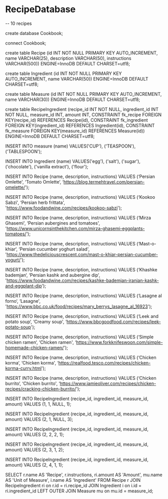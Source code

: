 # RecipeDatabase

-- 10 recipes

create database Cookbook; 

connect Cookbook; 
	
create table Recipe (id INT NOT NULL PRIMARY KEY AUTO_INCREMENT, name VARCHAR(25), description VARCHAR(50), instructions VARCHAR(500)) ENGINE=InnoDB DEFAULT CHARSET=utf8;

create table Ingredient (id INT NOT NULL PRIMARY KEY AUTO_INCREMENT, name VARCHAR(50)) ENGINE=InnoDB DEFAULT CHARSET=utf8; 

create table Measure (id INT NOT NULL PRIMARY KEY AUTO_INCREMENT, name VARCHAR(30)) ENGINE=InnoDB DEFAULT CHARSET=utf8; 

create table RecipeIngredient (recipe_id INT NOT NULL, ingredient_id INT NOT NULL, measure_id INT, amount INT, 
	CONSTRAINT fk_recipe FOREIGN KEY(recipe_id) REFERENCES Recipe(id), 
	CONSTRAINT fk_ingredient FOREIGN KEY(ingredient_id) REFERENCES Ingredient(id), 
	CONSTRAINT fk_measure FOREIGN KEY(measure_id) REFERENCES Measure(id)) 
	ENGINE=InnoDB DEFAULT CHARSET=utf8; 

INSERT INTO measure (name) VALUES('CUP'), ('TEASPOON'), ('TABLESPOON');

INSERT INTO Ingredient (name) VALUES('egg'), ('salt'), ('sugar'), ('chocolate'), ('vanilla extract'), ('flour');

INSERT INTO Recipe (name, description, instructions) VALUES (‘Persian Omlette', ‘Tomato Omlette’, ‘https://blog.termehtravel.com/persian-omelette/');

INSERT INTO Recipe (name, description, instructions) VALUES (‘Kookoo Sabzi', ‘Persian herb frittata', 'https://www.foodandwine.com/recipes/kookoo-sabzi');

INSERT INTO Recipe (name, description, instructions) VALUES (‘Mirza Ghasemi', ‘Persian aubergines and tomatoes', 'https://www.unicornsinthekitchen.com/mirza-ghasemi-eggplants-tomatoes/');

INSERT INTO Recipe (name, description, instructions) VALUES (‘Mast-o-khiar‘, ‘Persian cucumber yoghurt salad', 'https://www.thedeliciouscrescent.com/mast-o-khiar-persian-cucumber-yogurt/');

INSERT INTO Recipe (name, description, instructions) VALUES (‘Khashke bademjan‘, ‘Persian kashk and aubergine dip', 'https://www.foodandwine.com/recipes/kashke-bademjan-iranian-kashk-and-eggplant-dip');

INSERT INTO Recipe (name, description, instructions) VALUES (‘Lasagne al forno‘, ‘Lasagne', 'https://www.bbc.co.uk/food/recipes/mary_berrys_lasagne_al_16923');

INSERT INTO Recipe (name, description, instructions) VALUES (‘Leek and potato soup‘, ‘Creamy soup', ‘https://www.bbcgoodfood.com/recipes/leek-potato-soup');

INSERT INTO Recipe (name, description, instructions) VALUES (‘Simple chicken ramen‘, ‘Chicken ramen', ‘https://www.forkknifeswoon.com/simple-homemade-chicken-ramen/');

INSERT INTO Recipe (name, description, instructions) VALUES (‘Chicken korma‘, ‘Chicken korma', ‘https://realfood.tesco.com/recipes/chicken-korma-curry.html');

INSERT INTO Recipe (name, description, instructions) VALUES (‘Chicken burrito‘, ‘Chicken burrito', ‘https://www.jamieoliver.com/recipes/chicken-recipes/cracking-chicken-burrito/');

INSERT INTO RecipeIngredient (recipe_id, ingredient_id, measure_id, amount) VALUES (1, 1, NULL, 1);

INSERT INTO RecipeIngredient (recipe_id, ingredient_id, measure_id, amount)  VALUES (2, 1, NULL, 3);

INSERT INTO RecipeIngredient (recipe_id, ingredient_id, measure_id, amount)  VALUES (2, 2, 2, 1);

INSERT INTO RecipeIngredient (recipe_id, ingredient_id, measure_id, amount)  VALUES (2, 3, 1, 2);

INSERT INTO RecipeIngredient (recipe_id, ingredient_id, measure_id, amount)  VALUES (2, 4, 1, 1);

SELECT r.name AS 'Recipe', r.instructions, ri.amount AS 'Amount', mu.name AS 'Unit of Measure', i.name AS 'Ingredient' 
FROM Recipe r 
JOIN RecipeIngredient ri on r.id = ri.recipe_id 
JOIN Ingredient i on i.id = ri.ingredient_id 
LEFT OUTER JOIN Measure mu on mu.id = measure_id;
